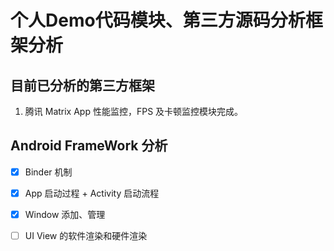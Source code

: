 # 个人Demo代码模块、第三方源码分析框架分析
## 目前已分析的第三方框架
1. 腾讯 Matrix App 性能监控，FPS 及卡顿监控模块完成。

## Android FrameWork 分析

- [x] Binder 机制
- [x] App 启动过程 + Activity 启动流程
- [x] Window 添加、管理
- [ ] UI View 的软件渲染和硬件渲染


